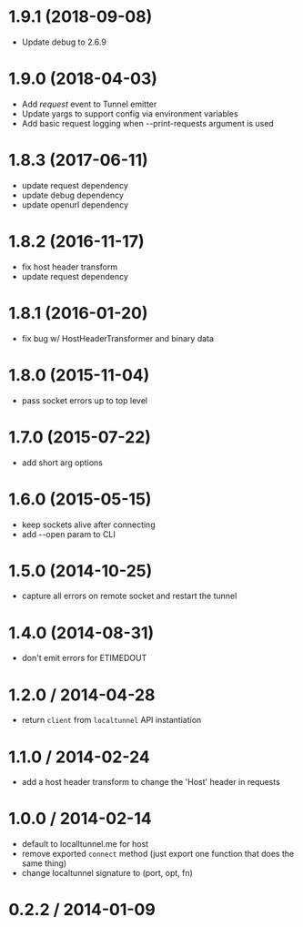 # 1.9.1 (2018-09-08)

* Update debug to 2.6.9

# 1.9.0 (2018-04-03)

* Add _request_ event to Tunnel emitter
* Update yargs to support config via environment variables
* Add basic request logging when --print-requests argument is used

# 1.8.3 (2017-06-11)

* update request dependency
* update debug dependency
* update openurl dependency

# 1.8.2 (2016-11-17)

* fix host header transform
* update request dependency

# 1.8.1 (2016-01-20)

* fix bug w/ HostHeaderTransformer and binary data

# 1.8.0 (2015-11-04)

* pass socket errors up to top level

# 1.7.0 (2015-07-22)

* add short arg options

# 1.6.0 (2015-05-15)

* keep sockets alive after connecting
* add --open param to CLI

# 1.5.0 (2014-10-25)

* capture all errors on remote socket and restart the tunnel

# 1.4.0 (2014-08-31)

* don't emit errors for ETIMEDOUT

# 1.2.0 / 2014-04-28

* return `client` from `localtunnel` API instantiation

# 1.1.0 / 2014-02-24

* add a host header transform to change the 'Host' header in requests

# 1.0.0 / 2014-02-14

* default to localltunnel.me for host
* remove exported `connect` method (just export one function that does the same thing)
* change localtunnel signature to (port, opt, fn)

# 0.2.2 / 2014-01-09

